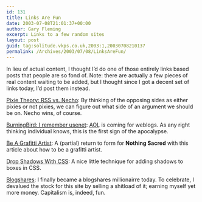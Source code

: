 ```yaml
---
id: 131
title: Links Are Fun
date: 2003-07-08T21:01:37+00:00
author: Gary Fleming
excerpt: Links to a few random sites
layout: post
guid: tag:solitude.vkps.co.uk,2003:1,20030708210137
permalink: /Archives/2003/07/08/LinksAreFun/
---
```

In lieu of actual content, I thought I&#8217;d do one of those entirely links based posts that people are so fond of. Note: there are actually a few pieces of real content waiting to be added, but I thought since I got a decent set of links today, I&#8217;d post them instead.

[Pixie Theory: <acronym title="Rich Site Summary">RSS</acronym> vs. Necho](http://www.submitresponse.co.uk/archives/echo_rss_and_pixies.php): By thinking of the opposing sides as either pixies or not pixies, we can figure out what side of an argument we should be on. Necho wins, of course.

[BurningBird: I remember usenet](http://weblog.burningbird.net/fires/001328.htm): <acronym title="America Online">AOL</acronym> is coming for weblogs. As any right thinking individual knows, this is the first sign of the apocalypse.

[Be A Grafitti Artist](http://www.nothing-sacred.net/articles/3/331/): A (partial) return to form for **Nothing Sacred** with this article about how to be a grafitti artist.

[Drop Shadows With <acronym title="Cascading Style Sheets">CSS</acronym>](http://nontroppo.org/test/shadow.html): A nice little technique for adding shadows to boxes in CSS.

[Blogshares](http://www.blogshares.com): I finally became a blogshares millionairre today. To celebrate, I devalued the stock for this site by selling a shitload of it; earning myself yet more money. Capitalism is, indeed, fun.